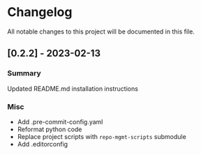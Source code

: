 # Changelog

All notable changes to this project will be documented in this file.

## [0.2.2] - 2023-02-13

### Summary

Updated README.md installation instructions

### Misc

- Add .pre-commit-config.yaml
- Reformat python code
- Replace project scripts with `repo-mgmt-scripts` submodule
- Add .editorconfig
